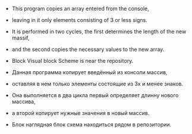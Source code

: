 * This program copies an array entered from the console,
* leaving in it only elements consisting of 3 or less signs.
* It is performed in two cycles, the first determines the length of the new massif,
* and the second copies the necessary values to the new array.
* Block Visual block Scheme is near the repository.


* Данная программа копирует введённый из консоли массив, 
* оставляя в нем только элементы состоящие из 3х и менее знаков.
* Она выполняется в два цикла первый определяет длинну нового массива,
* а второй копирует нужные значения в новый массив.
* Блок наглядная блок схема находиться рядом в репозитории.